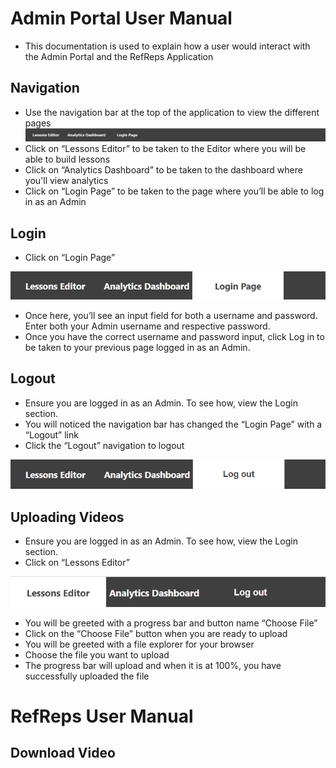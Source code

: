 # Admin Portal User Manual
- This documentation is used to explain how a user would interact with the Admin Portal and the RefReps Application

## Navigation
- Use the navigation bar at the top of the application to view the different pages
![nav](images/nav.PNG)
- Click on “Lessons Editor” to be taken to the Editor where you will be able to build lessons
- Click on “Analytics Dashboard” to be taken to the dashboard where you'll view analytics 
- Click on “Login Page” to be taken to the page where you’ll be able to log in as an Admin

## Login
- Click on “Login Page”

![login](images/login.PNG)
- Once here, you’ll see an input field for both a username and password. Enter both your Admin username and respective password.
- Once you have the correct username and password input, click Log in to be taken to your previous page logged in as an Admin.

## Logout
- Ensure you are logged in as an Admin. To see how, view the Login section.
- You will noticed the navigation bar has changed the “Login Page” with a “Logout” link
- Click the “Logout” navigation to logout

![logout](images/logout.PNG)

## Uploading Videos
- Ensure you are logged in as an Admin. To see how, view the Login section.
- Click on “Lessons Editor” 

![lesson](images/lesson.PNG)
- You will be greeted with a progress bar and button name “Choose File”
- Click on the “Choose File” button when you are ready to upload
- You will be greeted with a file explorer for your browser
- Choose the file you want to upload
- The progress bar will upload and when it is at 100%, you have successfully uploaded the file


# RefReps User Manual
## Download Video
